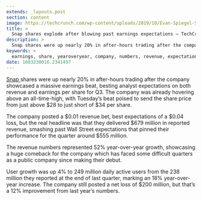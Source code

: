 ```yaml
--- 
extends: _layouts.post 
section: content 
image: https://techcrunch.com/wp-content/uploads/2019/10/Evan-Spiegel-SnapDSC04075.jpg?w=600 
title: > 
  Snap shares explode after blowing past earnings expectations – TechCrunch 
description: > 
  Snap shares were up nearly 20% in after-hours trading after the company showcased a massive earnings beat, besting analyst expectations on both revenue and earnings per share for Q3.The company posted a $0.01 revenue bet, best expectations of a $0.04 loss, but the real headline was that they delivered $679 million in reported revenue, smashing past Wall Street expectations that pinned their performance for the quarter around $555 million.The revenue numbers represented 52% year-over-year growth, showcasing a huge comeback for the company which has faced some difficult quarters as a public company since making their debut.User growth was up 4% to 249 million daily active users from the 238 million they reported at the end of last quarter, marking an 18% year-over-year increase.The company still posted a net loss of $200 million, but that’s a 12% improvement from last year’s numbers. 
keywords: > 
  earnings, share, yearoveryear, company, numbers, revenue, expectations, reported, past, quarter, explode, million, shares, blowing, snap, techcrunch, posted 
date: 1603230016.2341497 
--- 
```

<div><p id="speakable-summary"><a class="crunchbase-link" href="https://crunchbase.com/organization/snapchat" target="_blank">Snap </a> shares were up nearly 20% in after-hours trading after the company showcased a massive earnings beat, besting analyst expectations on both revenue and earnings per share for Q3. The company was already hovering above an all-time-high, with Tuesday&#8217;s beat poised to send the share price from just above $28 to just short of $34 per share.</p>
<p>The company posted a $0.01 revenue bet, best expectations of a $0.04 loss, but the real headline was that they delivered $679 million in reported revenue, smashing past Wall Street expectations that pinned their performance for the quarter around $555 million.</p>
<p>The revenue numbers represented 52% year-over-year growth, showcasing a huge comeback for the company which has faced some difficult quarters as a public company since making their debut.</p><p class="piano-inline-promo"></p>
<p>User growth was up 4% to 249 million daily active users from the 238 million they reported at the end of last quarter, marking an 18% year-over-year increase. The company still posted a net loss of $200 million, but that&#8217;s a 12% improvement from last year&#8217;s numbers.</p>
			</div>